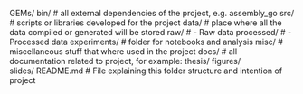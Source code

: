 GEMs/
    bin/                # all external dependencies of the project, e.g. assembly_go
    src/                # scripts or libraries developed for the project
    data/               # place where all the data compiled or generated will be stored
        raw/            # - Raw data
        processed/      # - Processed data
    experiments/        # folder for notebooks and analysis
    misc/               # miscellaneous stuff that where used in the project
    docs/               # all documentation related to project, for example:
        thesis/
        figures/        
        slides/
    README.md           # File explaining this folder structure and intention of project